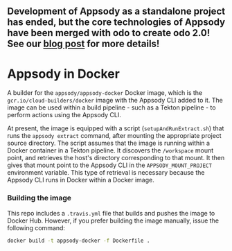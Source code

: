 ## Development of Appsody as a standalone project has ended, but the core technologies of Appsody have been merged with odo to create odo 2.0! See our [blog post](https://appsody.dev/blogs/DevelopmentEnded) for more details!

# Appsody in Docker

A builder for the `appsody/appsody-docker` Docker image, which is the `gcr.io/cloud-builders/docker` image with the Appsody CLI added to it. The image can be used within a build pipeline - such as a Tekton pipeline - to perform actions using the Appsody CLI.

At present, the image is equipped with a script (`setupAndRunExtract.sh`) that runs the `appsody extract` command, after mounting the appropriate project source directory. The script assumes that the image is running within a Docker container in a Tekton pipeline. It discovers the `/workspace` mount point, and retrieves the host's directory corresponding to that mount. It then gives that mount point to the Appsody CLI in the `APPSODY_MOUNT_PROJECT` environment variable. This type of retrieval is necessary because the Appsody CLI runs in Docker within a Docker image.

### Building the image
This repo includes a `.travis.yml` file that builds and pushes the image to Docker Hub. However, if you prefer building the image manually, issue the following command:

```sh
docker build -t appsody-docker -f Dockerfile .
```

